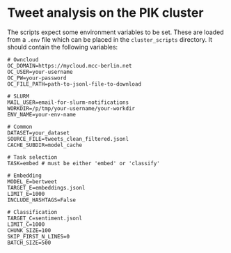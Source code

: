 # Tweet analysis on the PIK cluster

The scripts expect some environment variables to be set. These are loaded from a `.env` file
which can be placed in the `cluster_scripts` directory. It should contain the following variables:

```
# Owncloud
OC_DOMAIN=https://mycloud.mcc-berlin.net
OC_USER=your-username
OC_PW=your-password
OC_FILE_PATH=path-to-jsonl-file-to-download

# SLURM
MAIL_USER=email-for-slurm-notifications
WORKDIR=/p/tmp/your-username/your-workdir
ENV_NAME=your-env-name

# Common
DATASET=your_dataset
SOURCE_FILE=tweets_clean_filtered.jsonl
CACHE_SUBDIR=model_cache

# Task selection
TASK=embed # must be either 'embed' or 'classify'

# Embedding
MODEL_E=bertweet
TARGET_E=embeddings.jsonl
LIMIT_E=1000
INCLUDE_HASHTAGS=False

# Classification
TARGET_C=sentiment.jsonl
LIMIT_C=1000
CHUNK_SIZE=100
SKIP_FIRST_N_LINES=0
BATCH_SIZE=500
```